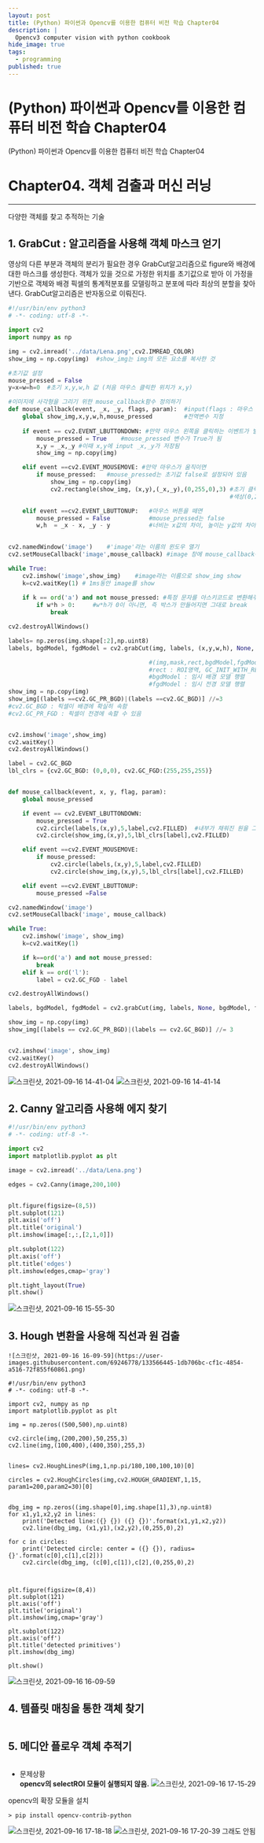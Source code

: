 ```yaml
---
layout: post
title: (Python) 파이썬과 Opencv를 이용한 컴퓨터 비전 학습 Chapter04
description: |
  Opencv3 computer vision with python cookbook
hide_image: true
tags:
  - programming
published: true
---
```


# (Python) 파이썬과 Opencv를 이용한 컴퓨터 비전 학습 Chapter04

(Python) 파이썬과 Opencv를 이용한 컴퓨터 비전 학습 Chapter04

# Chapter04. 객체 검출과 머신 러닝
* * *
다양한 객체를 찾고 추적하는 기술

## 1. GrabCut : 알고리즘을 사용해 객체 마스크 얻기
영상의 다른 부분과 객체의 분리가 필요한 경우 GrabCut알고리즘으로 figure와 배경에 대한 마스크를 생성한다. 객체가 있을 것으로 가정한 위치를 초기값으로 받아 이 가정을 기반으로 객체와 배경 픽셀의 
통계적분포를 모델링하고 분포에 따라 최상의 분할을 찾아낸다. GrabCut알고리즘은 반자동으로 이뤄진다.
```py
#!/usr/bin/env python3
# -*- coding: utf-8 -*-

import cv2
import numpy as np

img = cv2.imread('../data/Lena.png',cv2.IMREAD_COLOR)
show_img = np.copy(img)  #show_img는 img의 모든 요소를 복사한 것

#초기값 설정
mouse_pressed = False
y=x=w=h=0  #초기 x,y,w,h 값 (처음 마우스 클릭한 위치가 x,y)

#이미지에 사각형을 그리기 위한 mouse_callback함수 정의하기
def mouse_callback(event, _x, _y, flags, param):  #input(flags : 마우스 이벤트 발생시 키보드나 마우스 상태를 의미, param:전달하고싶은 데이터 항상 쓸 것)
    global show_img,x,y,w,h,mouse_pressed         #전역변수 지정
    
    if event == cv2.EVENT_LBUTTONDOWN: #만약 마우스 왼쪽을 클릭하는 이벤트가 발생하면
        mouse_pressed = True    #mouse_pressed 변수가 True가 됨
        x,y = _x,_y #이때 x,y에 input _x,_y가 저장됨 
        show_img = np.copy(img)

    elif event ==cv2.EVENT_MOUSEMOVE: #만약 마우스가 움직이면
        if mouse_pressed:   #mouse_pressed는 초기값 false로 설정되어 있음
            show_img = np.copy(img)
            cv2.rectangle(show_img, (x,y),(_x,_y),(0,255,0),3) #초기 클릭한 위치(x,y)부터 현재 위치인(_x,_y) 까지 사각형 그림
                                                               #색상(0,255,0), 선 두께 3

    elif event ==cv2.EVENT_LBUTTONUP:   #마우스 버튼을 떼면 
        mouse_pressed = False           #mouse_pressed는 false
        w,h  = _x - x, _y - y           #너비는 x값의 차이, 높이는 y값의 차이

        
cv2.namedWindow('image')    #'image'라는 이름의 윈도우 열기
cv2.setMouseCallback('image',mouse_callback) #image 창에 mouse_callback이라는 함수를 MouseCallback으로 설정 

while True:
    cv2.imshow('image',show_img)    #image라는 이름으로 show_img show
    k=cv2.waitKey(1) # 1ms동안 image를 show
    
    if k == ord('a') and not mouse_pressed: #특정 문자를 아스키코드로 변환해주는 함수ord (a는 97로 변환)
        if w*h > 0:     #w*h가 0이 아니면, 즉 박스가 만들어지면 그대로 break
            break

cv2.destroyAllWindows()

labels= np.zeros(img.shape[:2],np.uint8)
labels, bgdModel, fgdModel = cv2.grabCut(img, labels, (x,y,w,h), None, None, 5, cv2.GC_INIT_WITH_RECT)

                                        #(img,mask,rect,bgdModel,fgdModel,iterCount,mode)
                                        #rect : ROI영역, GC_INIT_WITH_RECT에서만 사용됨
                                        #bgdModel : 임시 배경 모델 행렬
                                        #fgdModel : 임시 전경 모델 행렬
show_img = np.copy(img)
show_img[(labels ==cv2.GC_PR_BGD)|(labels ==cv2.GC_BGD)] //=3
#cv2.GC_BGD : 픽셀이 배경에 확실히 속함
#cv2.GC_PR_FGD : 픽셀이 전경에 속할 수 있음


cv2.imshow('image',show_img)
cv2.waitKey()
cv2.destroyAllWindows()

label = cv2.GC_BGD
lbl_clrs = {cv2.GC_BGD: (0,0,0), cv2.GC_FGD:(255,255,255)}


def mouse_callback(event, x, y, flag, param):
    global mouse_pressed

    if event == cv2.EVENT_LBUTTONDOWN:
        mouse_pressed = True
        cv2.circle(labels,(x,y),5,label,cv2.FILLED)  #내부가 채워진 원을 그림
        cv2.circle(show_img,(x,y),5,lbl_clrs[label],cv2.FILLED)

    elif event ==cv2.EVENT_MOUSEMOVE:
        if mouse_pressed:
            cv2.circle(labels,(x,y),5,label,cv2.FILLED)
            cv2.circle(show_img,(x,y),5,lbl_clrs[label],cv2.FILLED)

    elif event ==cv2.EVENT_LBUTTONUP:
        mouse_pressed =False

cv2.namedWindow('image')
cv2.setMouseCallback('image', mouse_callback)

while True:
    cv2.imshow('image', show_img)
    k=cv2.waitKey(1)

    if k==ord('a') and not mouse_pressed:
        break
    elif k == ord('l'):
        label = cv2.GC_FGD - label

cv2.destroyAllWindows()

labels, bgdModel, fgdModel = cv2.grabCut(img, labels, None, bgdModel, fgdModel,5, cv2.GC_INIT_WITH_MASK)

show_img = np.copy(img)
show_img[(labels == cv2.GC_PR_BGD)|(labels == cv2.GC_BGD)] //= 3


cv2.imshow('image', show_img)
cv2.waitKey()
cv2.destroyAllWindows()
```
        
![스크린샷, 2021-09-16 14-41-04](https://user-images.githubusercontent.com/69246778/133556338-770d84b7-5a6d-4069-8544-703f79b88bad.png)
![스크린샷, 2021-09-16 14-41-14](https://user-images.githubusercontent.com/69246778/133556344-88a8da67-67cb-49c8-8d49-c23f7ac1acec.png)

## 2. Canny 알고리즘 사용해 에지 찾기
```py
#!/usr/bin/env python3
# -*- coding: utf-8 -*-

import cv2
import matplotlib.pyplot as plt

image = cv2.imread('../data/Lena.png')

edges = cv2.Canny(image,200,100)


plt.figure(figsize=(8,5))
plt.subplot(121)
plt.axis('off')
plt.title('original')
plt.imshow(image[:,:,[2,1,0]])

plt.subplot(122)
plt.axis('off')
plt.title('edges')
plt.imshow(edges,cmap='gray')

plt.tight_layout(True)
plt.show()
```
![스크린샷, 2021-09-16 15-55-30](https://user-images.githubusercontent.com/69246778/133564541-0918a8e0-c549-4962-81f8-2f261bf3449c.png)


## 3. Hough 변환을 사용해 직선과 원 검출
```py![스크린샷, 2021-09-16 16-09-59](https://user-images.githubusercontent.com/69246778/133566409-1ad8ae64-62d5-49f4-ab34-a92ce2e04d64.png)
![스크린샷, 2021-09-16 16-09-59](https://user-images.githubusercontent.com/69246778/133566445-1db706bc-cf1c-4854-a516-72f855f60861.png)

#!/usr/bin/env python3
# -*- coding: utf-8 -*-

import cv2, numpy as np
import matplotlib.pyplot as plt

img = np.zeros((500,500),np.uint8)

cv2.circle(img,(200,200),50,255,3)
cv2.line(img,(100,400),(400,350),255,3)


lines= cv2.HoughLinesP(img,1,np.pi/180,100,100,10)[0]

circles = cv2.HoughCircles(img,cv2.HOUGH_GRADIENT,1,15, param1=200,param2=30)[0]


dbg_img = np.zeros((img.shape[0],img.shape[1],3),np.uint8)
for x1,y1,x2,y2 in lines:
    print('Detected line:({} {}) ({} {})'.format(x1,y1,x2,y2))
    cv2.line(dbg_img, (x1,y1),(x2,y2),(0,255,0),2)

for c in circles:
    print('Detected circle: center = ({} {}), radius= {}'.format(c[0],c[1],c[2]))
    cv2.circle(dbg_img, (c[0],c[1]),c[2],(0,255,0),2)


    
plt.figure(figsize=(8,4))
plt.subplot(121)
plt.axis('off')
plt.title('original')
plt.imshow(img,cmap='gray')

plt.subplot(122)
plt.axis('off')
plt.title('detected primitives')
plt.imshow(dbg_img)

plt.show()
```

![스크린샷, 2021-09-16 16-09-59](https://user-images.githubusercontent.com/69246778/133566465-a104a7b3-0a8f-4624-8557-103a39208219.png)



## 4. 템플릿 매칭을 통한 객체 찾기
```py

```


## 5. 메디안 플로우 객체 추적기
```py
```

* 문제상황   
**opencv의 selectROI 모듈이 실행되지 않음.**
![스크린샷, 2021-09-16 17-15-29](https://user-images.githubusercontent.com/69246778/133576314-32b7cd0f-53ec-4a53-9f1d-a4bda63a3044.png)

opencv의 확장 모듈을 설치
```
> pip install opencv-contrib-python
```
![스크린샷, 2021-09-16 17-18-18](https://user-images.githubusercontent.com/69246778/133576754-f7e76e54-657a-4d43-a6a5-064b1064a210.png)
![스크린샷, 2021-09-16 17-20-39](https://user-images.githubusercontent.com/69246778/133577114-8851b1c1-ba69-426d-9835-cc1be9984b29.png)
그래도 안됨

    
